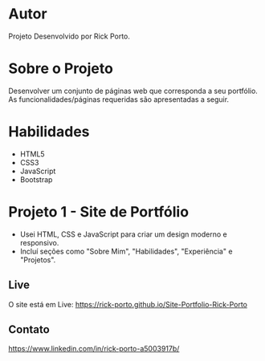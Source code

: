 # Autor
Projeto Desenvolvido por Rick Porto. 

# Sobre o Projeto
Desenvolver um conjunto de páginas web que corresponda a seu portfólio. As
funcionalidades/páginas requeridas são apresentadas a seguir.

# Habilidades
- HTML5
- CSS3
- JavaScript
- Bootstrap

# Projeto 1 - Site de Portfólio
- Usei HTML, CSS e JavaScript para criar um design moderno e responsivo.
- Incluí seções como "Sobre Mim", "Habilidades", "Experiência" e "Projetos".

## Live
O site está em Live: https://rick-porto.github.io/Site-Portfolio-Rick-Porto

## Contato
https://www.linkedin.com/in/rick-porto-a5003917b/
